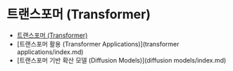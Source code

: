 # 트랜스포머 (Transformer)

- [트랜스포머 (Transformer)](transformer/index.md)
- [트랜스포머 활용 (Transformer Applications)](transformer applications/index.md)
- [트랜스포머 기반 확산 모델 (Diffusion Models)](diffusion models/index.md)

